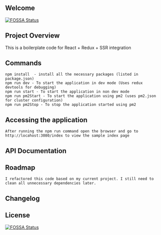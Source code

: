 ## Welcome
[![FOSSA Status](https://app.fossa.com/api/projects/git%2Bgithub.com%2Fbbest123%2Freactreduxssr.svg?type=shield)](https://app.fossa.com/projects/git%2Bgithub.com%2Fbbest123%2Freactreduxssr?ref=badge_shield)


## Project Overview
This is a boilerplate code for React + Redux + SSR integration

##  Commands
    npm install  - install all the necessary packages (listed in package.json)
    npm run dev - To start the application in dev mode (Uses redux devtools for debugging)
    npm run start - To start the application in non dev mode
    npm run pm2Start - To start the application using pm2 (uses pm2.json for cluster configuration)
    npm run pm2Stop - To stop the application started using pm2
## Accessing the application
    After running the npm run command open the browser and go to http://locahost:3080/index to view the sample index page
## API Documentation

## Roadmap
    I refactored this code based on my current project. I still need to clean all unnecessary dependencies later.

## Changelog


## License
[![FOSSA Status](https://app.fossa.com/api/projects/git%2Bgithub.com%2Fbbest123%2Freactreduxssr.svg?type=large)](https://app.fossa.com/projects/git%2Bgithub.com%2Fbbest123%2Freactreduxssr?ref=badge_large)